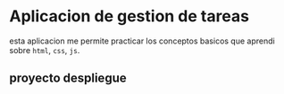 # Aplicacion de gestion de tareas 
esta aplicacion me permite practicar los conceptos basicos que aprendi sobre `html`, `css`, `js`.
## proyecto despliegue